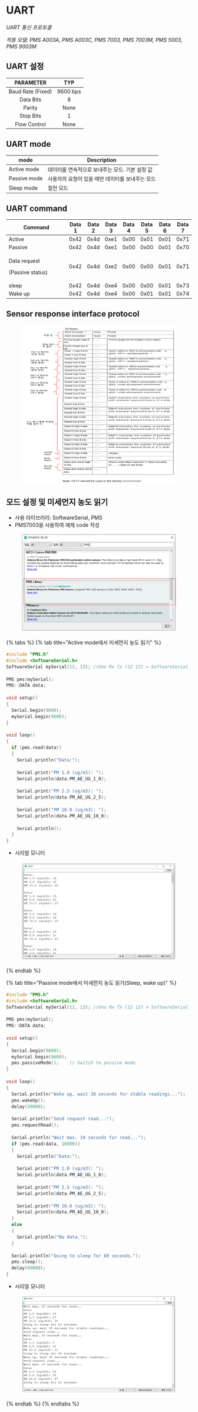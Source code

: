 # UART

_UART 통신 프로토콜_

_적용 모델: PMS A003A, PMS A003C, PMS 7003, PMS 7003M, PMS 5003, PMS 9003M_



## UART 설정

|     PARAMETER     |    TYP   |
| :---------------: | :------: |
| Baud Rate (Fixed) | 9600 bps |
|     Data Bits     |     8    |
|       Parity      |   None   |
|     Stop Bits     |     1    |
|    Flow Control   |   None   |



## UART mode

| mode         | Description                 |
| ------------ | --------------------------- |
| Active mode  | 데이터를 연속적으로 보내주는 모드. 기본 설정 값 |
| Passive mode | 사용자의 요청이 있을 때만 데이터를 보내주는 모드 |
| Sleep mode   | 절전 모드                       |



## UART command

<table><thead><tr><th width="175">Command</th><th>Data 1</th><th>Data 2</th><th>Data 3</th><th>Data 4</th><th>Data 5</th><th>Data 6</th><th>Data 7</th></tr></thead><tbody><tr><td>Active</td><td>0x42</td><td>0x4d</td><td>0xe1</td><td>0x00</td><td>0x01</td><td>0x01</td><td>0x71</td></tr><tr><td>Passive</td><td>0x42</td><td>0x4d</td><td>0xe1</td><td>0x00</td><td>0x00</td><td>0x01</td><td>0x70</td></tr><tr><td><p>Data request</p><p>(Passive status)</p></td><td>0x42</td><td>0x4d</td><td>0xe2</td><td>0x00</td><td>0x00</td><td>0x01</td><td>0x71</td></tr><tr><td>sleep</td><td>0x42</td><td>0x4d</td><td>0xe4</td><td>0x00</td><td>0x00</td><td>0x01</td><td>0x73</td></tr><tr><td>Wake up</td><td>0x42</td><td>0x4d</td><td>0xe4</td><td>0x00</td><td>0x01</td><td>0x01</td><td>0x74</td></tr></tbody></table>



## Sensor response interface protocol

<figure><img src="../../../.gitbook/assets/PMS5003_UART_Description.PNG" alt=""><figcaption></figcaption></figure>

## 모드 설정 및 미세먼지 농도 읽기&#x20;

* 사용 라이브러리: SoftwareSerial, PMS
* PMS7003을 사용하여 예제 code 작성

<figure><img src="../../../.gitbook/assets/PMS_Arduino_libirary.PNG" alt=""><figcaption></figcaption></figure>

{% tabs %}
{% tab title="Active mode에서 미세먼지 농도 읽기" %}
```cpp
#include "PMS.h"
#include <SoftwareSerial.h>
SoftwareSerial mySerial(12, 13); //Uno Rx Tx (12 13) = SoftwareSerial

PMS pms(mySerial);
PMS::DATA data;

void setup()
{
  Serial.begin(9600);
  mySerial.begin(9600);  
}

void loop()
{
  if (pms.read(data))
  {
    Serial.println("Data:");

    Serial.print("PM 1.0 (ug/m3): ");
    Serial.println(data.PM_AE_UG_1_0);

    Serial.print("PM 2.5 (ug/m3): ");
    Serial.println(data.PM_AE_UG_2_5);

    Serial.print("PM 10.0 (ug/m3): ");
    Serial.println(data.PM_AE_UG_10_0);

    Serial.println();
  }
}
```



* 시리얼 모니터

<figure><img src="../../../.gitbook/assets/PMS_Active_mode_serial.PNG" alt=""><figcaption></figcaption></figure>
{% endtab %}

{% tab title="Passive mode에서 미세먼지 농도 읽기(Sleep, wake up)" %}
```cpp
#include "PMS.h"
#include <SoftwareSerial.h>
SoftwareSerial mySerial(12, 13); //Uno Rx Tx (12 13) = SoftwareSerial

PMS pms(mySerial);
PMS::DATA data;

void setup()
{
  Serial.begin(9600);   
  mySerial.begin(9600);  
  pms.passiveMode();    // Switch to passive mode
}

void loop()
{
  Serial.println("Wake up, wait 30 seconds for stable readings...");
  pms.wakeUp();
  delay(30000);

  Serial.println("Send request read...");
  pms.requestRead();

  Serial.println("Wait max. 10 seconds for read...");
  if (pms.read(data, 10000))
  {
    Serial.println("Data:");

    Serial.print("PM 1.0 (ug/m3): ");
    Serial.println(data.PM_AE_UG_1_0);

    Serial.print("PM 2.5 (ug/m3): ");
    Serial.println(data.PM_AE_UG_2_5);

    Serial.print("PM 10.0 (ug/m3): ");
    Serial.println(data.PM_AE_UG_10_0);
  }
  else
  {
    Serial.println("No data.");
  }

  Serial.println("Going to sleep for 60 seconds.");
  pms.sleep();
  delay(60000);
}

```



* 시리얼 모니터

<figure><img src="../../../.gitbook/assets/PMS_Passive_mode_serial.PNG" alt=""><figcaption></figcaption></figure>
{% endtab %}
{% endtabs %}











